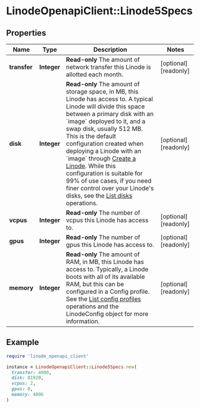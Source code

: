 # LinodeOpenapiClient::Linode5Specs

## Properties

| Name | Type | Description | Notes |
| ---- | ---- | ----------- | ----- |
| **transfer** | **Integer** | __Read-only__ The amount of network transfer this Linode is allotted each month. | [optional][readonly] |
| **disk** | **Integer** | __Read-only__ The amount of storage space, in MB, this Linode has access to. A typical Linode will divide this space between a primary disk with an &#x60;image&#x60; deployed to it, and a swap disk, usually 512 MB. This is the default configuration created when deploying a Linode with an &#x60;image&#x60; through [Create a Linode](https://techdocs.akamai.com/linode-api/reference/post-linode-instance). While this configuration is suitable for 99% of use cases, if you need finer control over your Linode&#39;s disks, see the [List disks](https://techdocs.akamai.com/linode-api/reference/get-linode-disks) operations. | [optional][readonly] |
| **vcpus** | **Integer** | __Read-only__ The number of vcpus this Linode has access to. | [optional][readonly] |
| **gpus** | **Integer** | __Read-only__ The number of gpus this Linode has access to. | [optional][readonly] |
| **memory** | **Integer** | __Read-only__ The amount of RAM, in MB, this Linode has access to.  Typically, a Linode boots with all of its available RAM, but this can be configured in a Config profile. See the [List config profiles](https://techdocs.akamai.com/linode-api/reference/get-linode-configs) operations and the LinodeConfig object for more information. | [optional][readonly] |

## Example

```ruby
require 'linode_openapi_client'

instance = LinodeOpenapiClient::Linode5Specs.new(
  transfer: 4000,
  disk: 81920,
  vcpus: 2,
  gpus: 0,
  memory: 4096
)
```

